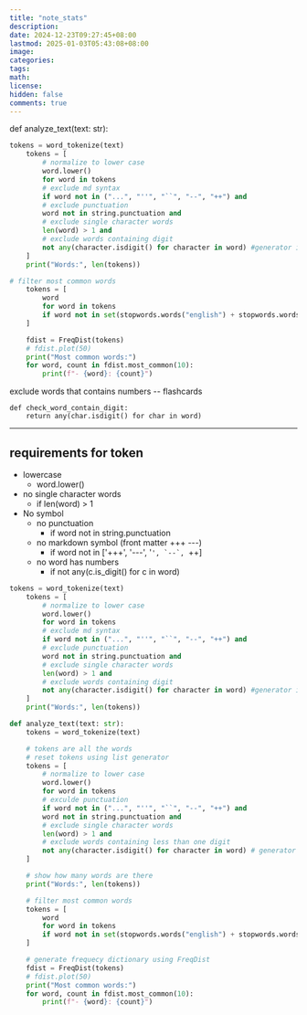 ```yaml
---
title: "note_stats"
description: 
date: 2024-12-23T09:27:45+08:00
lastmod: 2025-01-03T05:43:08+08:00
image: 
categories: 
tags: 
math: 
license: 
hidden: false
comments: true
---
```


def analyze_text(text: str):
``` python
tokens = word_tokenize(text)
    tokens = [
        # normalize to lower case
        word.lower()
        for word in tokens
        # exclude md syntax
        if word not in ("...", "''", "``", "--", "++") and
        # exclude punctuation
        word not in string.punctuation and
        # exclude single character words
        len(word) > 1 and
        # exclude words containing digit
        not any(character.isdigit() for character in word) #generator is allowed to be used in any()
    ]
    print("Words:", len(tokens))

# filter most common words
    tokens = [
        word
        for word in tokens
        if word not in set(stopwords.words("english") + stopwords.words("german"))
    ]

    fdist = FreqDist(tokens)
    # fdist.plot(50)
    print("Most common words:")
    for word, count in fdist.most_common(10):
        print(f"- {word}: {count}")
```
 exclude words that contains numbers -- flashcards 
```
def check_word_contain_digit:
	return any(char.isdigit() for char in word)
```
---
## requirements for token
- lowercase
	- word.lower()
- no single character words
	- if len(word) > 1
- No symbol
	- no punctuation
		- if word not in string.punctuation
	- no markdown symbol (front matter +++ ---)
		- if word not in ['+++', '---', '``', `--`, ``++]
	- no word has numbers
		- if not any(c.is_digit() for c in word)
```python
tokens = word_tokenize(text)
    tokens = [
        # normalize to lower case
        word.lower()
        for word in tokens
        # exclude md syntax
        if word not in ("...", "''", "``", "--", "++") and
        # exclude punctuation
        word not in string.punctuation and
        # exclude single character words
        len(word) > 1 and
        # exclude words containing digit
        not any(character.isdigit() for character in word) #generator is allowed to be used in any()
    ]
    print("Words:", len(tokens))
```


```python
def analyze_text(text: str):
    tokens = word_tokenize(text)

	# tokens are all the words
	# reset tokens using list generator
    tokens = [
        # normalize to lower case
        word.lower()
        for word in tokens
        # exculde punctuation
        if word not in ("...", "''", "``", "--", "++") and
        word not in string.punctuation and
        # exclude single character words
        len(word) > 1 and
        # exclude words containing less than one digit
        not any(character.isdigit() for character in word) # generator is allowed to be used in any()
    ]

	# show how many words are there
    print("Words:", len(tokens))

    # filter most common words
    tokens = [
        word
        for word in tokens
        if word not in set(stopwords.words("english") + stopwords.words("german"))
    ]

	# generate frequecy dictionary using FreqDist
    fdist = FreqDist(tokens)
    # fdist.plot(50)
    print("Most common words:")
    for word, count in fdist.most_common(10):
        print(f"- {word}: {count}")
```
